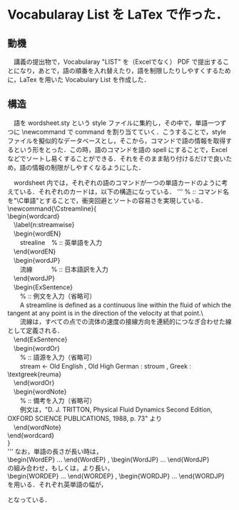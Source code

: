 # Vocabularay List を LaTex で作った．
## 動機
　講義の提出物で，Vocabularay "LIST" を（Excelでなく） PDF で提出することになり，あとで，語の順番を入れ替えたり，語を制限したりしやすくするために，LaTex を用いた Vocabulary List を作成した．

## 構造
　語を wordsheet.sty という style ファイルに集約し，その中で，単語一つずつに \newcommand で command を割り当てていく．こうすることで，style ファイルを擬似的なデータベースとし，そこから，コマンドで語の情報を取得するという形をとった．この時，語のコマンドを語の spell にすることで，Excel などでソートし易くすることができる．それをそのまま貼り付けるだけで良いため，語の情報の制限がしやすくなるようにした．

　wordsheet 内では，それぞれの語のコマンドが一つの単語カードのように考えている．それぞれのカードは，以下の構造になっている．
'''
 % :: コマンド名を"\C単語"とすることで，衝突回避とソートの容易さを実現している．  
\newcommand{\Cstreamline}{  
\begin{wordcard}  
　\label{n:streamwise}  
　\begin{wordEN}  
　　strealine　% :: 英単語を入力  
　\end{wordEN}  
　\begin{wordJP}  
　　流線　　　% :: 日本語訳を入力  
　\end{wordJP}  
　\begin{ExSentence}  
　　% :: 例文を入力（省略可）  
　　A streamline is defined as a continuous line within the fluid of which the tangent at any point is in the direction of the velocity at that point.\\  
　　流線は，すべての点での流体の速度の接線方向を連続的につなぎ合わせた線として定義される．  
　\end{ExSentence}  
　\begin{wordOr}  
　　% :: 語源を入力（省略可）  
　　stream ← Old English , Old High German : stroum , Greek :   \textgreek{reuma}  
　\end{wordOr}  
　\begin{wordNote}  
　　% :: 備考を入力（省略可）  
　　例文は，"D. J. TRITTON, Physical Fluid Dynamics Second Edition, OXFORD SCIENCE PUBLICATIONS, 1988, p. 73" より  
　\end{wordNote}  
\end{wordcard}  
}  
'''
なお，単語の長さが長い時は，  
\begin{WordEP} ... \end{WordEP} , \begin{WordJP} ... \end{WordJP}  
の組み合わせ，もしくは，より長い，  
\begin{WORDEP} ... \end{WORDEP} , \begin{WORDJP} ... \end{WORDJP}  
を用いる．それぞれ英単語の幅が，

となっている．
